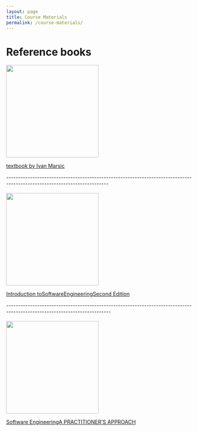 ```yaml
---
layout: page
title: Course Materials
permalink: /course-materials/
---
```

# Reference books
<div class="resource--image-cover-container">
            <img src="/SE99/_images/soft.jpg" width="250" class="resource--image-cover">
            <p><a href="https://www.ece.rutgers.edu/~marsic/books/SE/book-SE_marsic.pdf">textbook by Ivan Marsic</a></p>
</div>
-------------------------------------------------------------------------------------------------------------------------
<br/>

<br/>

<div class="resource--image-cover-container">
            <img src="/SE99/_images/en.jpg" width="250" class="resource--image-cover">
            <p><a href="hhttp://index-of.co.uk/Engineering/Introduction%20to%20Software%20Engineering.pdf">Introduction toSoftwareEngineeringSecond Edition</a></p>
</div>
--------------------------------------------------------------------------------------------------------------------------
<br/>

<br/>
<div class="resource--image-cover-container">
            <img src="/SE99/_images/ss.jpg" width="250" class="resource--image-cover">
            <p><a href="http://qiau.ac.ir/teacher/files/911610/13-11-1387-17-31-03.pdf">Software EngineeringA PRACTITIONER’S APPROACH</a></p>
</div>